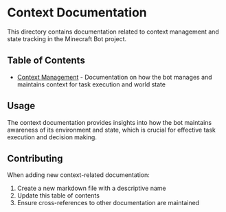 # Context Documentation

This directory contains documentation related to context management and state tracking in the Minecraft Bot project.

## Table of Contents

- [Context Management](./context_management.md) - Documentation on how the bot manages and maintains context for task execution and world state

## Usage

The context documentation provides insights into how the bot maintains awareness of its environment and state, which is crucial for effective task execution and decision making.

## Contributing

When adding new context-related documentation:
1. Create a new markdown file with a descriptive name
2. Update this table of contents
3. Ensure cross-references to other documentation are maintained 